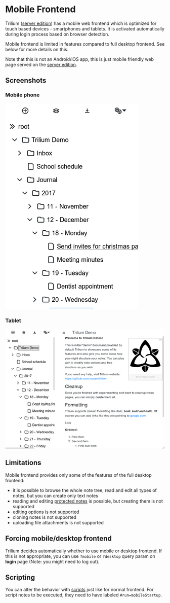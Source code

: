 # Mobile Frontend
Trilium ([server edition](Server%20Installation.md)) has a mobile web frontend which is optimized for touch based devices - smartphones and tablets. It is activated automatically during login process based on browser detection.

Mobile frontend is limited in features compared to full desktop frontend. See below for more details on this.

Note that this is not an Android/iOS app, this is just mobile friendly web page served on the [server edition](Server%20Installation.md).

## Screenshots

### Mobile phone

![](Mobile%20Frontend_mobile-sma.png)

### Tablet

![](Mobile%20Frontend_mobile-tab.png)

## Limitations

Mobile frontend provides only some of the features of the full desktop frontend:

*   it is possible to browse the whole note tree, read and edit all types of notes, but you can create only text notes
*   reading and editing [protected notes](../Basic%20Concepts%20and%20Features/Notes/Protected%20Notes.md) is possible, but creating them is not supported
*   editing options is not supported
*   cloning notes is not supported
*   uploading file attachments is not supported

## Forcing mobile/desktop frontend

Trilium decides automatically whether to use mobile or desktop frontend. If this is not appropriate, you can use `?mobile` or `?desktop` query param on **login** page (Note: you might need to log out).

## Scripting

You can alter the behavior with [scripts](../Scripting.md) just like for normal frontend. For script notes to be executed, they need to have labeled `#run=mobileStartup`.